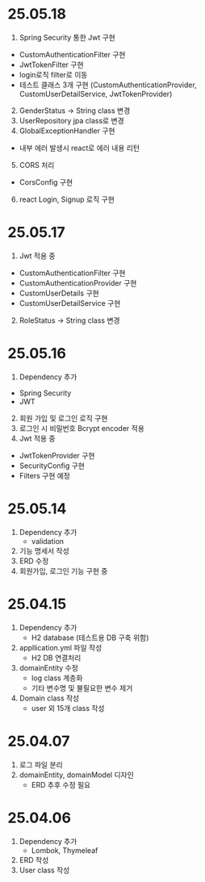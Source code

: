 # 25.05.18
1. Spring Security 통한 Jwt 구현
- CustomAuthenticationFilter 구현
- JwtTokenFilter 구현
- login로직 filter로 이동
- 테스트 클래스 3개 구현 (CustomAuthenticationProvider, CustomUserDetailService, JwtTokenProvider)
 
2. GenderStatus -> String class 변경
3. UserRepository jpa class로 변경
4. GlobalExceptionHandler 구현
- 내부 에러 발생시 react로 에러 내용 리턴
5. CORS 처리
- CorsConfig 구현
6. react Login, Signup 로직 구현

# 25.05.17
1. Jwt 적용 중
- CustomAuthenticationFilter 구현
- CustomAuthenticationProvider 구현
- CustomUserDetails 구현
- CustomUserDetailService 구현
2. RoleStatus -> String class 변경

# 25.05.16
1. Dependency 추가
- Spring Security
- JWT
2. 회원 가입 및 로그인 로직 구현
3. 로그인 시 비밀번호 Bcrypt encoder 적용
4. Jwt 적용 중
- JwtTokenProvider 구현
- SecurityConfig 구현
- Filters 구현 예정

# 25.05.14
1. Dependency 추가
    - validation
2. 기능 명세서 작성
3. ERD 수정
4. 회원가입, 로그인 기능 구현 중

# 25.04.15
1. Dependency 추가
    - H2 database (테스트용 DB 구축 위함)
2. appllication.yml 파일 작성
    - H2 DB 연결처리
3. domainEntity 수정
    - log class 계층화
    - 기타 변수명 및 불필요한 변수 제거
4. Domain class 작성 
    - user 외 15개 class 작성

# 25.04.07
1. 로그 파일 분리
2. domainEntity, domainModel 디자인
    - ERD 추후 수정 필요

# 25.04.06
1. Dependency 추가
    - Lombok, Thymeleaf
2. ERD 작성
3. User class 작성